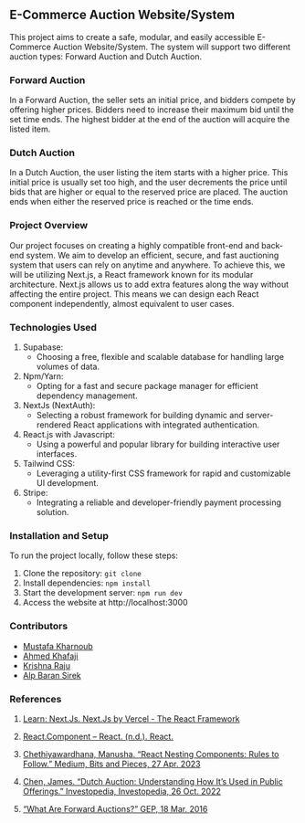 ## E-Commerce Auction Website/System 
 
This project aims to create a safe, modular, and easily accessible E-Commerce Auction Website/System. The system will support two different auction types: Forward Auction and Dutch Auction. 
 
### Forward Auction 
In a Forward Auction, the seller sets an initial price, and bidders compete by offering higher prices. Bidders need to increase their maximum bid until the set time ends. The highest bidder at the end of the auction will acquire the listed item. 
 
### Dutch Auction 
In a Dutch Auction, the user listing the item starts with a higher price. This initial price is usually set too high, and the user decrements the price until bids that are higher or equal to the reserved price are placed. The auction ends when either the reserved price is reached or the time ends. 
 
### Project Overview 
Our project focuses on creating a highly compatible front-end and back-end system. We aim to develop an efficient, secure, and fast auctioning system that users can rely on anytime and anywhere. To achieve this, we will be utilizing Next.js, a React framework known for its modular architecture. Next.js allows us to add extra features along the way without affecting the entire project. This means we can design each React component independently, almost equivalent to user cases. 
 
### Technologies Used 
1) Supabase:
    - Choosing a free, flexible and scalable database for handling large volumes of data.
2) Npm/Yarn:
    - Opting for a fast and secure package manager for efficient dependency management.
3) NextJs (NextAuth):
    - Selecting a robust framework for building dynamic and server-rendered React applications with integrated authentication.
4) React.js with Javascript:
    - Using a powerful and popular library for building interactive user interfaces.
5) Tailwind CSS:
    - Leveraging a utility-first CSS framework for rapid and customizable UI development.
6) Stripe:
    - Integrating a reliable and developer-friendly payment processing solution.

 
### Installation and Setup 
To run the project locally, follow these steps: 
 
1. Clone the repository:  `git clone`
2. Install dependencies:  `npm install`
3. Start the development server:  `npm run dev `
4. Access the website at  http://localhost:3000 
 
### Contributors 
- [Mustafa Kharnoub](https://github.com/MustafaAnasKH99) 
- [Ahmed Khafaji](https://github.com/khafaji-ahmed)
- [Krishna Raju](https://github.com/KrishnaR7626)
- [Alp Baran Sirek](https://github.com/hiimangel)
 

### References 
1. [Learn: Next.Js. Next.Js by Vercel - The React Framework](https://nextjs.org/learn-pages-router/foundations/about-nextjs/what-is-nextjs)
 
2. [React.Component – React. (n.d.). React. ](https://legacy.reactjs.org/docs/react-component.html) 
 
3. [Chethiyawardhana, Manusha. “React Nesting Components: Rules to Follow.” Medium, Bits and Pieces, 27 Apr. 2023](https://blog.bitsrc.io/react-nesting-components-rules-to-follow-c0658ee6ef5) 
 
4. [Chen, James. “Dutch Auction: Understanding How It’s Used in Public Offerings.” Investopedia, Investopedia, 26 Oct. 2022](https://www.investopedia.com/terms/d/dutchauction.asp)
 
5. [“What Are Forward Auctions?” GEP, 18 Mar. 2016](https://www.gep.com/knowledge-bank/glossary/what-are-forward-auctions#:~:text=Forward%20auctions%20are%2C%20essentially%2C%20eAuctions,other%20by%20submitting%20higher%20bids)